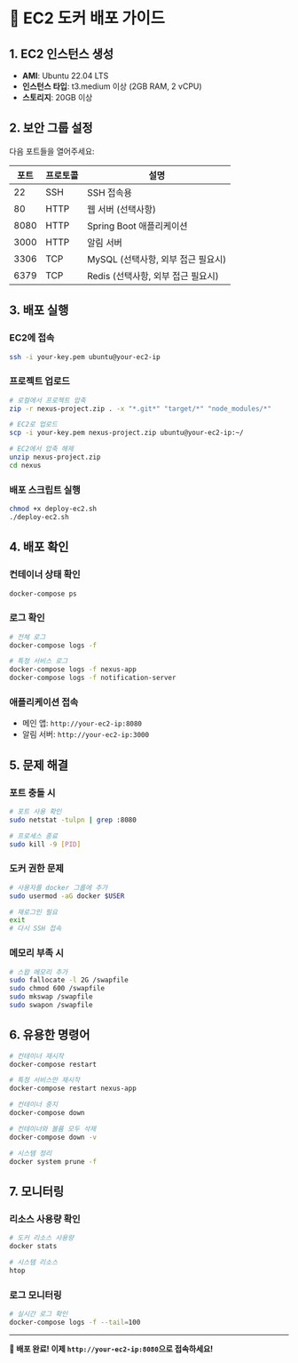 # 🚀 EC2 도커 배포 가이드

## 1. EC2 인스턴스 생성
- **AMI**: Ubuntu 22.04 LTS
- **인스턴스 타입**: t3.medium 이상 (2GB RAM, 2 vCPU)
- **스토리지**: 20GB 이상

## 2. 보안 그룹 설정
다음 포트들을 열어주세요:

| 포트 | 프로토콜 | 설명 |
|------|----------|------|
| 22 | SSH | SSH 접속용 |
| 80 | HTTP | 웹 서버 (선택사항) |
| 8080 | HTTP | Spring Boot 애플리케이션 |
| 3000 | HTTP | 알림 서버 |
| 3306 | TCP | MySQL (선택사항, 외부 접근 필요시) |
| 6379 | TCP | Redis (선택사항, 외부 접근 필요시) |

## 3. 배포 실행

### EC2에 접속
```bash
ssh -i your-key.pem ubuntu@your-ec2-ip
```

### 프로젝트 업로드
```bash
# 로컬에서 프로젝트 압축
zip -r nexus-project.zip . -x "*.git*" "target/*" "node_modules/*"

# EC2로 업로드
scp -i your-key.pem nexus-project.zip ubuntu@your-ec2-ip:~/

# EC2에서 압축 해제
unzip nexus-project.zip
cd nexus
```

### 배포 스크립트 실행
```bash
chmod +x deploy-ec2.sh
./deploy-ec2.sh
```

## 4. 배포 확인

### 컨테이너 상태 확인
```bash
docker-compose ps
```

### 로그 확인
```bash
# 전체 로그
docker-compose logs -f

# 특정 서비스 로그
docker-compose logs -f nexus-app
docker-compose logs -f notification-server
```

### 애플리케이션 접속
- 메인 앱: `http://your-ec2-ip:8080`
- 알림 서버: `http://your-ec2-ip:3000`

## 5. 문제 해결

### 포트 충돌 시
```bash
# 포트 사용 확인
sudo netstat -tulpn | grep :8080

# 프로세스 종료
sudo kill -9 [PID]
```

### 도커 권한 문제
```bash
# 사용자를 docker 그룹에 추가
sudo usermod -aG docker $USER

# 재로그인 필요
exit
# 다시 SSH 접속
```

### 메모리 부족 시
```bash
# 스왑 메모리 추가
sudo fallocate -l 2G /swapfile
sudo chmod 600 /swapfile
sudo mkswap /swapfile
sudo swapon /swapfile
```

## 6. 유용한 명령어

```bash
# 컨테이너 재시작
docker-compose restart

# 특정 서비스만 재시작
docker-compose restart nexus-app

# 컨테이너 중지
docker-compose down

# 컨테이너와 볼륨 모두 삭제
docker-compose down -v

# 시스템 정리
docker system prune -f
```

## 7. 모니터링

### 리소스 사용량 확인
```bash
# 도커 리소스 사용량
docker stats

# 시스템 리소스
htop
```

### 로그 모니터링
```bash
# 실시간 로그 확인
docker-compose logs -f --tail=100
```

---

**🎉 배포 완료! 이제 `http://your-ec2-ip:8080`으로 접속하세요!** 